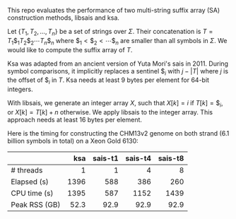This repo evaluates the performance of two multi-string suffix array (SA)
construction methods, libsais and ksa.

Let $`\{T_1,T_2,\ldots,T_n\}`$ be a set of strings over $\Sigma$. Their
concatenation is $`T=T_1\$_1T_2\$_2\cdots T_n\$_n`$ where
$`\$_1<\$_2<\cdots\$_n`$ are smaller than all symbols in $\Sigma$.
We would like to compute the suffix array of $T$.

Ksa was adapted from an ancient version of Yuta Mori's sais in 2011. During
symbol comparisons, it implicitly replaces a sentinel $`\$_i`$ with
$`j-|T|`$ where $j$ is the offset of $`\$_i`$ in $T$. Ksa needs at least 9
bytes per element for 64-bit integers.

With libsais, we generate an integer array $`X`$, such that $`X[k]=i`$
if $`T[k]=\$_i`$, or $`X[k]=T[k]+n`$ otherwise. We apply libsais to the integer
array. This approach needs at least 16 bytes per element.

Here is the timing for constructing the CHM13v2 genome on both strand (6.1
billion symbols in total) on a Xeon Gold 6130:

|   |ksa|sais-t1|sais-t4|sais-t8|
|:--|--:|------:|------:|------:|
|# threads|1  |   1|   4|   8|
|Elapsed (s)| 1396 | 588| 386| 260|
|CPU time (s)| 1395| 587|1152|1439|
|Peak RSS (GB)|52.3|92.9|92.9|92.9|
